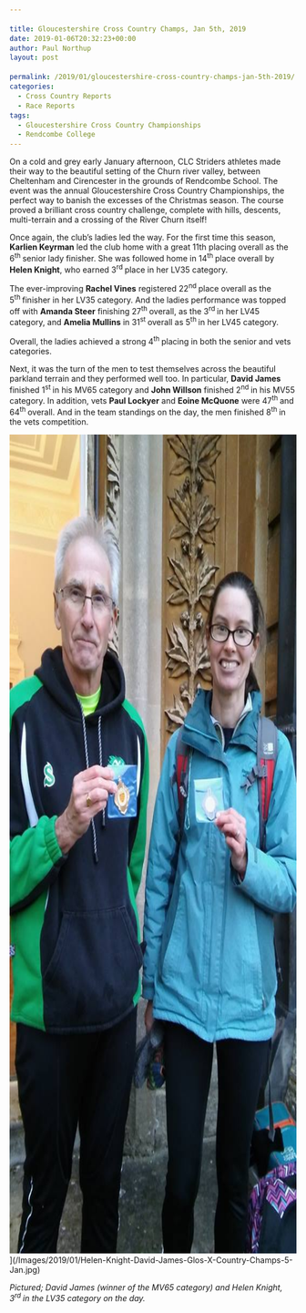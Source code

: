 ```yaml
---

title: Gloucestershire Cross Country Champs, Jan 5th, 2019
date: 2019-01-06T20:32:23+00:00
author: Paul Northup
layout: post

permalink: /2019/01/gloucestershire-cross-country-champs-jan-5th-2019/
categories:
  - Cross Country Reports
  - Race Reports
tags:
  - Gloucestershire Cross Country Championships
  - Rendcombe College
---
```

On a cold and grey early January afternoon, CLC Striders athletes made their way to the beautiful setting of the Churn river valley, between Cheltenham and Cirencester in the grounds of Rendcombe School. The event was the annual Gloucestershire Cross Country Championships, the perfect way to banish the excesses of the Christmas season. The course proved a brilliant cross country challenge, complete with hills, descents, multi-terrain and a crossing of the River Churn itself!

Once again, the club’s ladies led the way. For the first time this season, **Karlien Keyrman** led the club home with a great 11th placing overall as the 6<sup>th </sup>senior lady finisher. She was followed home in 14<sup>th </sup>place overall by **Helen Knight**, who earned 3<sup>rd </sup>place in her LV35 category.

The ever-improving **Rachel Vines** registered 22<sup>nd </sup>place overall as the 5<sup>th </sup>finisher in her LV35 category. And the ladies performance was topped off with **Amanda Steer** finishing 27<sup>th </sup>overall, as the 3<sup>rd </sup>in her LV45 category, and **Amelia Mullins** in 31<sup>st </sup>overall as 5<sup>th </sup>in her LV45 category.

Overall, the ladies achieved a strong 4<sup>th </sup>placing in both the senior and vets categories.

Next, it was the turn of the men to test themselves across the beautiful parkland terrain and they performed well too. In particular, **David James** finished 1<sup>st </sup>in his MV65 category and **John Willson** finished 2<sup>nd </sup>in his MV55 category. In addition, vets **Paul Lockyer** and **Eoine McQuone** were 47<sup>th </sup>and 64<sup>th </sup>overall. And in the team standings on the day, the men finished 8<sup>th </sup>in the vets competition.

<img src="/Images/2019/01/Helen-Knight-David-James-Glos-X-Country-Champs-5-Jan.jpg" alt="Helen-Knight-David-James-Glos-X-Country-Champs-5-Jan" width="800" height="1438" />](/Images/2019/01/Helen-Knight-David-James-Glos-X-Country-Champs-5-Jan.jpg)

_Pictured; David James (winner of the MV65 category) and Helen Knight, 3<sup>rd </sup>in the LV35 category on the day._

&nbsp;

&nbsp;